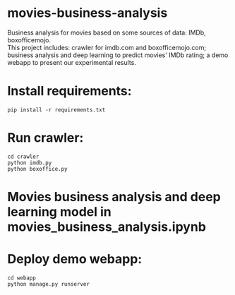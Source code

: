 # movies-business-analysis
Business analysis for movies based on some sources of data: IMDb, boxofficemojo.   
This project includes: crawler for imdb.com and boxofficemojo.com; 
business analysis and deep learning to predict movies' IMDb rating;
a demo webapp to present our experimental results.

# Install requirements:
```pip install -r requirements.txt```

# Run crawler:
```cd crawler```   
```python imdb.py```    
```python boxoffice.py```

# Movies business analysis and deep learning model in movies_business_analysis.ipynb

# Deploy demo webapp:
```cd webapp```   
```python manage.py runserver```